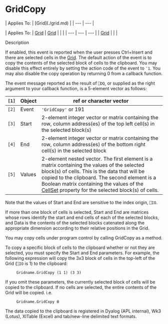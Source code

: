 



<h1 class="heading"><span class="name">GridCopy</span></h1>
| Applies To: | [Grid](./grid.md) |
| --- | ---  |

| Applies To: | [Grid](./grid.md) | [Grid](./grid.md) |  |  |
| --- | --- | ---  |
| [Grid](./grid.md) |  |  |


Description


If enabled, this event is reported when the user presses Ctrl+Insert and there are selected cells in the [Grid](./grid.md). The default action of the event is to copy the contents of the selected block of cells to the clipboard. You may disable this effect entirely by setting the action code of the event to `¯1`. You may also disable the copy operation by returning 0 from a callback function.


The event message reported as the result of `⎕DQ`, or supplied as the right argument to your callback function, is a 5-element vector as follows:

| `[1]` | Object | ref or character vector |
| --- | --- | ---  |
| `[2]` | Event | `'GridCopy'` or 191 |
| `[3]` | Start | 2-element integer vector or matrix containing the row, column address(es) of the top left cell(s) in the selected block(s) |
| `[4]` | End | 2-element integer vector or matrix containing the row, column address(es) of the bottom right cell(s) in the selected block |
| `[5]` | Values | 2-element nested vector. The first element is a matrix containing the values of the selected block(s) of cells. This is the data that will be copied to the clipboard. The second element is a Boolean matrix containing the values of the [CellSet](./cellset.md) property for the selected block(s) of cells. |


Note that the values of Start and End are sensitive to the index origin, `⎕IO`.


If more than one block of cells is selected, Start and End are matrices whose rows identify the start and end cells of each of the selected blocks, and Data is the contents of the selected blocks catenated along the appropriate dimension according to their relative positions in the Grid.


You may copy cells under program control by calling GridCopy as a method.


To copy a specific block of cells to the clipboard whether or not they are selected, you must specify the Start and End parameters. For example, the following expression will copy the 3x3 block of cells in the top-left of the Grid (`⎕IO` is 1) to the clipboard:
```apl
     Gridname.GridCopy (1 1) (3 3)
```


If you omit these parameters, the currently selected block of cells will be copied to the clipboard. If no cells are selected, the entire contents of the Grid will be copied. i.e.
```apl
     Gridname.GridCopy ⍬
```


The data copied to the clipboard is registered in Dyalog (APL internal), Wk3 (Lotus), XlTable (Excel) and tab/new-line delimited text formats.


